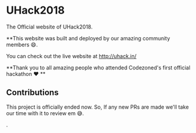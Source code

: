 # UHack2018

The Official website of UHack2018.

**This website was built and deployed by our amazing community members :smile:.

You can check out the live website at http://uhack.in/

**Thank you to all amazing people who attended Codezoned's first official hackathon :heart: **



## Contributions

This project is officially ended now. So, If any new PRs are made we'll take our time with it to review em :sweat_smile:.

.




